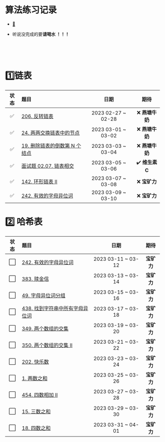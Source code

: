 # 算法练习记录

+ [:man:](https://gitee.com/wosongtx/leetcodex.git)

+ 听说没完成的要**请喝水 ！！！**

</br></br></br>



# :one:链表

|        状态        | 题目                                                         |        日期        |              期待              |
| :----------------: | :----------------------------------------------------------- | :----------------: | :----------------------------: |
| :white_check_mark: | [206. 反转链表](https://leetcode.cn/problems/reverse-linked-list/) | 2023 02-27 ~ 02-28 |        :x: **燕塘牛奶**        |
| :white_check_mark: | [24. 两两交换链表中的节点](https://leetcode.cn/problems/swap-nodes-in-pairs/) | 2023 03-01 ~ 03-02 |        :x: **燕塘牛奶**        |
| :white_check_mark: | [19. 删除链表的倒数第 N 个结点](https://leetcode.cn/problems/remove-nth-node-from-end-of-list/) | 2023 03-03 ~ 03-04 |        :x: ​**燕塘牛奶**        |
| :white_check_mark: | [面试题 02.07. 链表相交](https://leetcode.cn/problems/intersection-of-two-linked-lists-lcci/submissions/) | 2023 03-05 ~ 03-06 | :heavy_check_mark: **维生素C** |
| :white_check_mark: | [142. 环形链表 II](https://leetcode.cn/problems/linked-list-cycle-ii/) | 2023 03-07 ~ 03-08 |         :x: ​**宝矿力**         |
| :white_check_mark: | [242. 有效的字母异位词](https://leetcode.cn/problems/valid-anagram/submissions/) | 2023 03-09 ~ 03-10 |         :x: **宝矿力**         |

# :two: 哈希表

|         状态         | 题目                                                         |        日期        |    期待    |
| :------------------: | :----------------------------------------------------------- | :----------------: | :--------: |
| :white_large_square: | [242. 有效的字母异位词](https://leetcode.cn/problems/valid-anagram/submissions/) | 2023 03-11 ~ 03-12 | **宝矿力** |
| :white_large_square: | [383. 赎金信](https://leetcode.cn/problems/ransom-note/)     | 2023 03-13 ~ 03-14 | **宝矿力** |
| :white_large_square: | [49. 字母异位词分组](https://leetcode.cn/problems/group-anagrams/) | 2023 03-15 ~ 03-16 | **宝矿力** |
| :white_large_square: | [438. 找到字符串中所有字母异位词](https://leetcode.cn/problems/find-all-anagrams-in-a-string/) | 2023 03-17 ~ 03-18 | **宝矿力** |
| :white_large_square: | [349. 两个数组的交集](https://leetcode.cn/problems/intersection-of-two-arrays/) | 2023 03-19 ~ 03-20 | **宝矿力** |
| :white_large_square: | [350. 两个数组的交集 II](https://leetcode.cn/problems/intersection-of-two-arrays-ii/) | 2023 03-21 ~ 03-22 | **宝矿力** |
| :white_large_square: | [202. 快乐数](https://leetcode.cn/problems/happy-number/)    | 2023 03-23 ~ 03-24 | **宝矿力** |
|          ⬜️           | [1. 两数之和](https://leetcode.cn/problems/two-sum/)         | 2023 03-25 ~ 03-26 | **宝矿力** |
|          ⬜️           | [454. 四数相加 II](https://leetcode.cn/problems/4sum-ii/)    | 2023 03-27 ~ 03-28 | **宝矿力** |
|          ⬜️           | [15. 三数之和](https://leetcode.cn/problems/3sum/)           | 2023 03-29 ~ 03-30 | **宝矿力** |
|          ⬜️           | [18. 四数之和](https://leetcode.cn/problems/4sum/)           | 2023 03-31 ~ 04-01 | **宝矿力** |